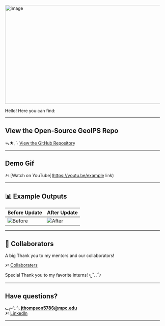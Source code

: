<img width="2432" height="320" alt="image" src="https://github.com/user-attachments/assets/2c820332-3379-4c04-bee4-37e142e2d114" />




Hello! Here you can find:


----


## View the Open-Source GeoIPS Repo

ᯓ★ˎˊ˗ [View the GitHub Repository](https://github.com/NRLMMD-GEOIPS/geoips)


----


## Demo Gif 

۶ৎ [Watch on YouTube](https://youtu.be/example link)


----


## 📊 Example Outputs

| Before Update | After Update |
|---------------|--------------|
| ![Before](before.png) | ![After](after.png) |


----


## 👥 Collaborators

A big Thank you to my mentors and our collaborators!  

۶ৎ [Collaboraters](https://github.com/jexnni/geoips-poster/blob/main/collaboraters%20screenshot.png)

Special Thank you to my favorite interns! 𐔌՞. .՞𐦯




----


## Have questions?  

ᓚ₍⑅^..^₎ **jthompson5786@mpc.edu**  
۶ৎ [LinkedIn](https://www.linkedin.com/in/jenniferxtt5786/)


----
